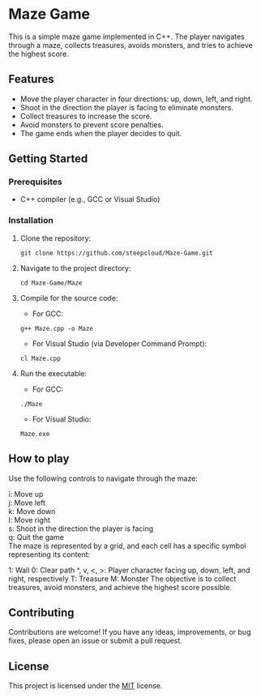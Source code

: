 # Maze Game

This is a simple maze game implemented in C++. The player navigates through a maze, collects treasures, avoids monsters, and tries to achieve the highest score.

## Features

- Move the player character in four directions: up, down, left, and right.
- Shoot in the direction the player is facing to eliminate monsters.
- Collect treasures to increase the score.
- Avoid monsters to prevent score penalties.
- The game ends when the player decides to quit.

## Getting Started

### Prerequisites

- C++ compiler (e.g., GCC or Visual Studio)

### Installation

1. Clone the repository:

   ```shell
   git clone https://github.com/steepcloud/Maze-Game.git
   ```
2. Navigate to the project directory:
   ```shell
   cd Maze-Game/Maze
   ```
3. Compile for the source code:
   - For GCC:
   ```shell
   g++ Maze.cpp -o Maze
   ```
   - For Visual Studio (via Developer Command Prompt):
   ```shell
   cl Maze.cpp
   ```
4. Run the executable:
   - For GCC:
   ```shell
   ./Maze
   ```
   - For Visual Studio:
   ```shell
   Maze.exe
   ```

## How to play
Use the following controls to navigate through the maze:

i: Move up <br>
j: Move left <br>
k: Move down <br>
l: Move right <br>
s: Shoot in the direction the player is facing <br>
q: Quit the game <br>
The maze is represented by a grid, and each cell has a specific symbol representing its content:

1: Wall
0: Clear path
^, v, <, >: Player character facing up, down, left, and right, respectively
T: Treasure
M: Monster
The objective is to collect treasures, avoid monsters, and achieve the highest score possible.

## Contributing
Contributions are welcome! If you have any ideas, improvements, or bug fixes, please open an issue or submit a pull request.

## License
This project is licensed under the [MIT](https://choosealicense.com/licenses/mit/) license.
